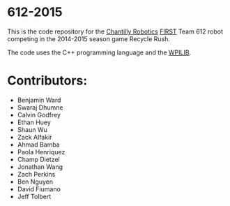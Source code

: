 612-2015
========

This is the code repository for the [Chantilly Robotics](http://chantillyrobotics.org/) [FIRST](http://www.usfirst.org/roboticsprograms/frc/) Team 612 robot competing in the 2014-2015 season game Recycle Rush.

The code uses the C++ programming language and the [WPILIB](http://first.wpi.edu/FRC/).   

Contributors:
=============

* Benjamin Ward
* Swaraj Dhumne
* Calvin Godfrey
* Ethan Huey
* Shaun Wu
* Zack Alfakir
* Ahmad Bamba
* Paola Henriquez
* Champ Dietzel
* Jonathan Wang
* Zach Perkins
* Ben Nguyen
* David Fiumano
* Jeff Tolbert

